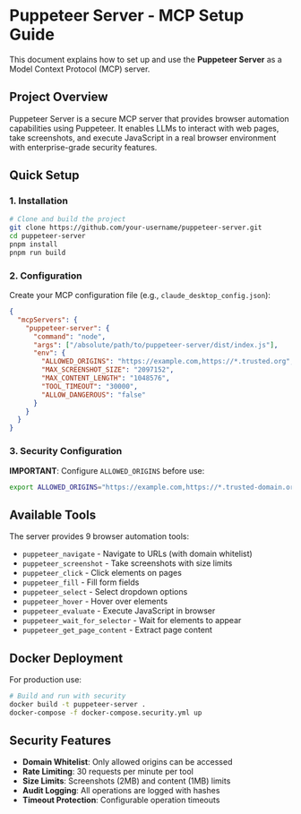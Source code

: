 # Puppeteer Server - MCP Setup Guide

This document explains how to set up and use the **Puppeteer Server** as a Model Context Protocol (MCP) server.

## Project Overview

Puppeteer Server is a secure MCP server that provides browser automation capabilities using Puppeteer. It enables LLMs to interact with web pages, take screenshots, and execute JavaScript in a real browser environment with enterprise-grade security features.

## Quick Setup

### 1. Installation

```bash
# Clone and build the project
git clone https://github.com/your-username/puppeteer-server.git
cd puppeteer-server
pnpm install
pnpm run build
```

### 2. Configuration

Create your MCP configuration file (e.g., `claude_desktop_config.json`):

```json
{
  "mcpServers": {
    "puppeteer-server": {
      "command": "node",
      "args": ["/absolute/path/to/puppeteer-server/dist/index.js"],
      "env": {
        "ALLOWED_ORIGINS": "https://example.com,https://*.trusted.org",
        "MAX_SCREENSHOT_SIZE": "2097152",
        "MAX_CONTENT_LENGTH": "1048576",
        "TOOL_TIMEOUT": "30000",
        "ALLOW_DANGEROUS": "false"
      }
    }
  }
}
```

### 3. Security Configuration

**IMPORTANT**: Configure `ALLOWED_ORIGINS` before use:

```bash
export ALLOWED_ORIGINS="https://example.com,https://*.trusted-domain.org"
```

## Available Tools

The server provides 9 browser automation tools:

- `puppeteer_navigate` - Navigate to URLs (with domain whitelist)
- `puppeteer_screenshot` - Take screenshots with size limits
- `puppeteer_click` - Click elements on pages
- `puppeteer_fill` - Fill form fields
- `puppeteer_select` - Select dropdown options
- `puppeteer_hover` - Hover over elements
- `puppeteer_evaluate` - Execute JavaScript in browser
- `puppeteer_wait_for_selector` - Wait for elements to appear
- `puppeteer_get_page_content` - Extract page content

## Docker Deployment

For production use:

```bash
# Build and run with security
docker build -t puppeteer-server .
docker-compose -f docker-compose.security.yml up
```

## Security Features

- **Domain Whitelist**: Only allowed origins can be accessed
- **Rate Limiting**: 30 requests per minute per tool
- **Size Limits**: Screenshots (2MB) and content (1MB) limits
- **Audit Logging**: All operations are logged with hashes
- **Timeout Protection**: Configurable operation timeouts


